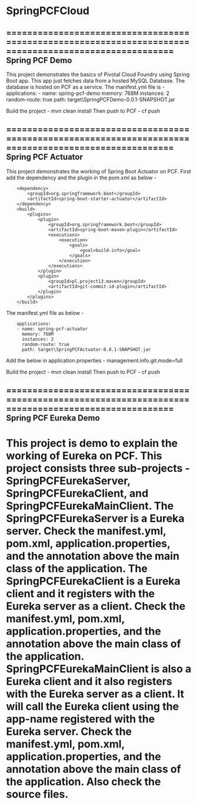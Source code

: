 # SpringPCFCloud
======================================================================================================
Spring PCF Demo
----------------------------
This project demonstrates the basics of Pivotal Cloud Foundry using Spring Boot app.
This app just fetches data from a hosted MySQL Database. The database is hosted on PCF as a service.
The manifest.yml file is -
					applications:
					- name: spring-pcf-demo
					  memory: 768M
					  instances: 2
					  random-route: true
					  path: target\SpringPCFDemo-0.0.1-SNAPSHOT.jar

Build the project - mvn clean install
Then push to PCF - cf push

======================================================================================================
Spring PCF Actuator
----------------------------
This project demonstrates the working of Spring Boot Actuator on PCF.
First add the dependency and the plugin in the pom.xml as below -

		<dependency>
			<groupId>org.springframework.boot</groupId>
			<artifactId>spring-boot-starter-actuator</artifactId>
		</dependency>		
		<build>
			<plugins>
				<plugin>
					<groupId>org.springframework.boot</groupId>
					<artifactId>spring-boot-maven-plugin</artifactId>
					<executions>
						<execution>
							<goals>
								<goal>build-info</goal>
							</goals>
						</execution>
					</executions>
				</plugin>
				<plugin>
					<groupId>pl.project13.maven</groupId>
					<artifactId>git-commit-id-plugin</artifactId>
				</plugin>
			</plugins>
		</build>

The manifest.yml file as below - 

		applications:
		- name: spring-pcf-actuator
		  memory: 768M
		  instances: 2
		  random-route: true
		  path: target\SpringPCFActuator-0.0.1-SNAPSHOT.jar
		  
Add the below in application.properties - 
management.info.git.mode=full

Build the project - mvn clean install
Then push to PCF - cf push

======================================================================================================
Spring PCF Eureka Demo
----------------------------
This project is demo to explain the working of Eureka on PCF. This project consists three sub-projects - SpringPCFEurekaServer, SpringPCFEurekaClient, and  SpringPCFEurekaMainClient.
The SpringPCFEurekaServer is a Eureka server. Check the manifest.yml, pom.xml, application.properties, and the annotation above the main class of the application.
The SpringPCFEurekaClient is a Eureka client and it registers with the Eureka server as a client. Check the manifest.yml, pom.xml, application.properties, and the annotation above the main class of the application.
SpringPCFEurekaMainClient is also a Eureka client and it also registers with the Eureka server as a client. It will call the Eureka client using the app-name registered with the Eureka server. Check the manifest.yml, pom.xml, application.properties, and the annotation above the main class of the application. Also check the source files.
======================================================================================================
